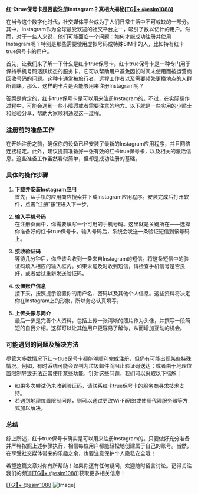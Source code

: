 **红卡true保号卡是否能注册Instagram？真相大揭秘[[TG💪+ @esim1088](https://t.me/s/esim1088)]**

在当今这个数字化时代，社交媒体平台成为了人们日常生活中不可或缺的一部分。其中，Instagram作为全球最受欢迎的社交平台之一，吸引了数以亿计的用户。然而，对于一些人来说，他们可能面临一个问题：如何才能成功注册并使用Instagram呢？特别是那些需要使用虚拟号码或特殊SIM卡的人，比如持有红卡true保号卡的用户。

首先，让我们来了解一下什么是红卡true保号卡。红卡true保号卡是一种专门用于保持手机号码活跃状态的服务卡，它可以帮助用户避免因长时间未使用而被运营商回收号码的问题。这种卡通常被旅行者、远程工作者以及需要频繁更换地点的人群所青睐。那么，这样的卡片是否能够用来注册Instagram呢？

答案是肯定的，红卡true保号卡是可以用来注册Instagram的。不过，在实际操作过程中，可能会遇到一些小障碍或者需要注意的地方。以下就是一些实用的小贴士和经验分享，帮助大家顺利通过这一过程。

### 注册前的准备工作

在开始注册之前，确保你的设备已经安装了最新的Instagram应用程序，并且网络连接稳定。此外，建议提前准备好一张有效的红卡true保号卡，以及相关的激活信息。这些准备工作虽然看似简单，但却是成功注册的基础。

### 具体的操作步骤

1. **下载并安装Instagram应用**  
   首先，从手机的应用商店搜索并下载Instagram应用程序。安装完成后打开软件，点击“注册”按钮进入下一步。

2. **输入手机号码**  
   在注册页面中，你需要填写一个可用的手机号码。这里就是关键所在——选择你准备好的红卡true保号卡。输入号码后，系统会发送一条验证短信到该号码上。

3. **接收验证码**  
   等待几分钟后，你应该会收到一条来自Instagram的短信。将这条短信中的验证码填入相应的输入框内。如果未能及时收到短信，请检查手机信号是否良好，或者尝试重新发送验证码。

4. **设置账户信息**  
   接下来，按照提示设置你的用户名、密码以及其他个人信息。这些资料将决定你在Instagram上的形象，所以务必认真填写。

5. **上传头像与简介**  
   最后一步是完善个人资料，包括上传一张清晰的照片作为头像，并撰写一段简短的自我介绍。这样可以让其他用户更容易了解你，从而增加互动的机会。

### 可能遇到的问题及解决方法

尽管大多数情况下红卡true保号卡都能够顺利完成注册，但仍有可能出现某些特殊情况。例如，有时系统可能会误判为垃圾邮件而阻止验证码送达；或者由于地理位置限制导致无法正常使用某些功能。针对这些问题，我们可以采取以下措施：

- 如果多次尝试仍未收到验证码，请联系红卡true保号卡的服务商寻求技术支持。
- 若遇到地理位置限制问题，则可以通过更改Wi-Fi网络或使用代理服务器等方式加以解决。

### 总结

综上所述，红卡true保号卡确实是可以用来注册Instagram的。只要做好充分准备并严格按照上述步骤执行，相信每位用户都能轻松地创建属于自己的账号。当然，在享受社交媒体带来的乐趣之余，也要注意保护个人隐私安全哦！

希望这篇文章对你有所帮助！如果你还有任何疑问，欢迎随时留言讨论。记得关注我们的频道[[TG💪+ @esim1088](https://t.me/s/esim1088)]获取更多相关信息！

[[TG💪+ @esim1088](https://t.me/s/esim1088) ![Image](https://i.postimg.cc/4NQfJmqS/Snipaste-2025-05-13-00-14-12.png)]